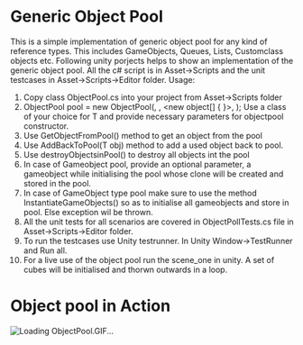 # Generic Object Pool
This is a simple implementation of generic object pool for any kind of reference types. This includes GameObjects, Queues, Lists, Customclass objects etc. Following unity porjects helps to show an implementation of the generic object pool. All the c# script is in Asset->Scripts and the unit testcases in Asset->Scripts->Editor folder.
Usage:
1. Copy class ObjectPool.cs into your project from Asset->Scripts folder
2. ObjectPool<T> pool = new ObjectPool<T>(<preallocatesize>, <maxpoolsize>, <new object[] { }>, <willgrow>); Use a class of your choice for T and provide necessary parameters for objectpool constructor.
3. Use GetObjectFromPool() method to get an object from the pool
4. Use AddBackToPool(T obj) method to add a used object back to pool.
5. Use destroyObjectsinPool() to destroy all objects int the pool
6. In case of Gameobject pool, provide an optional parameter, a gameobject while initialising the pool whose clone will be created and stored in the pool.
7. In case of GameObject type pool make sure to use the method InstantiateGameObjects() so as to initialise all gameobjects and store in pool. Else exception wil be thrown.
8. All the unit tests for all scenarios are covered in ObjectPollTests.cs file in Asset->Scripts->Editor folder.
9. To run the testcases use Unity testrunner. In Unity Window->TestRunner and Run all.
10. For a live use of the object pool run the scene_one in unity. A set of cubes will be initialised and thorwn outwards in a loop.
  
  # Object pool in Action

![Loading ObjectPool.GIF...](https://media.giphy.com/media/vxr1aQ0EtdxHPGTlhI/giphy.gif)
